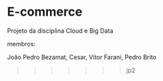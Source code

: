 # E-commerce
Projeto da disciplina Cloud e Big Data

membros:

João Pedro Bezamat,
Cesar,
Vitor Farani,
Pedro Brito
>>>>>>> jp2
